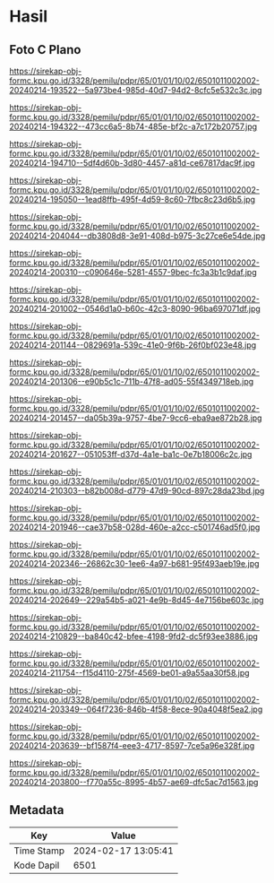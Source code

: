 # Hasil

## Foto C Plano

https://sirekap-obj-formc.kpu.go.id/3328/pemilu/pdpr/65/01/01/10/02/6501011002002-20240214-193522--5a973be4-985d-40d7-94d2-8cfc5e532c3c.jpg

https://sirekap-obj-formc.kpu.go.id/3328/pemilu/pdpr/65/01/01/10/02/6501011002002-20240214-194322--473cc6a5-8b74-485e-bf2c-a7c172b20757.jpg

https://sirekap-obj-formc.kpu.go.id/3328/pemilu/pdpr/65/01/01/10/02/6501011002002-20240214-194710--5df4d60b-3d80-4457-a81d-ce67817dac9f.jpg

https://sirekap-obj-formc.kpu.go.id/3328/pemilu/pdpr/65/01/01/10/02/6501011002002-20240214-195050--1ead8ffb-495f-4d59-8c60-7fbc8c23d6b5.jpg

https://sirekap-obj-formc.kpu.go.id/3328/pemilu/pdpr/65/01/01/10/02/6501011002002-20240214-204044--db3808d8-3e91-408d-b975-3c27ce6e54de.jpg

https://sirekap-obj-formc.kpu.go.id/3328/pemilu/pdpr/65/01/01/10/02/6501011002002-20240214-200310--c090646e-5281-4557-9bec-fc3a3b1c9daf.jpg

https://sirekap-obj-formc.kpu.go.id/3328/pemilu/pdpr/65/01/01/10/02/6501011002002-20240214-201002--0546d1a0-b60c-42c3-8090-96ba697071df.jpg

https://sirekap-obj-formc.kpu.go.id/3328/pemilu/pdpr/65/01/01/10/02/6501011002002-20240214-201144--0829691a-539c-41e0-9f6b-26f0bf023e48.jpg

https://sirekap-obj-formc.kpu.go.id/3328/pemilu/pdpr/65/01/01/10/02/6501011002002-20240214-201306--e90b5c1c-711b-47f8-ad05-55f4349718eb.jpg

https://sirekap-obj-formc.kpu.go.id/3328/pemilu/pdpr/65/01/01/10/02/6501011002002-20240214-201457--da05b39a-9757-4be7-9cc6-eba9ae872b28.jpg

https://sirekap-obj-formc.kpu.go.id/3328/pemilu/pdpr/65/01/01/10/02/6501011002002-20240214-201627--051053ff-d37d-4a1e-ba1c-0e7b18006c2c.jpg

https://sirekap-obj-formc.kpu.go.id/3328/pemilu/pdpr/65/01/01/10/02/6501011002002-20240214-210303--b82b008d-d779-47d9-90cd-897c28da23bd.jpg

https://sirekap-obj-formc.kpu.go.id/3328/pemilu/pdpr/65/01/01/10/02/6501011002002-20240214-201946--cae37b58-028d-460e-a2cc-c501746ad5f0.jpg

https://sirekap-obj-formc.kpu.go.id/3328/pemilu/pdpr/65/01/01/10/02/6501011002002-20240214-202346--26862c30-1ee6-4a97-b681-95f493aeb19e.jpg

https://sirekap-obj-formc.kpu.go.id/3328/pemilu/pdpr/65/01/01/10/02/6501011002002-20240214-202649--229a54b5-a021-4e9b-8d45-4e7156be603c.jpg

https://sirekap-obj-formc.kpu.go.id/3328/pemilu/pdpr/65/01/01/10/02/6501011002002-20240214-210829--ba840c42-bfee-4198-9fd2-dc5f93ee3886.jpg

https://sirekap-obj-formc.kpu.go.id/3328/pemilu/pdpr/65/01/01/10/02/6501011002002-20240214-211754--f15d4110-275f-4569-be01-a9a55aa30f58.jpg

https://sirekap-obj-formc.kpu.go.id/3328/pemilu/pdpr/65/01/01/10/02/6501011002002-20240214-203349--064f7236-846b-4f58-8ece-90a4048f5ea2.jpg

https://sirekap-obj-formc.kpu.go.id/3328/pemilu/pdpr/65/01/01/10/02/6501011002002-20240214-203639--bf1587f4-eee3-4717-8597-7ce5a96e328f.jpg

https://sirekap-obj-formc.kpu.go.id/3328/pemilu/pdpr/65/01/01/10/02/6501011002002-20240214-203800--f770a55c-8995-4b57-ae69-dfc5ac7d1563.jpg


## Metadata

| Key        | Value               |
| ---------- | ------------------- |
| Time Stamp | 2024-02-17 13:05:41 |
| Kode Dapil | 6501                |



